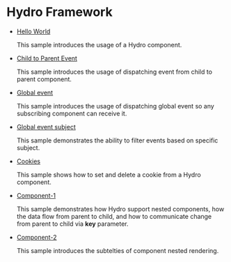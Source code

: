 # Hydro Framework

* [Hello World](hello-world)

  This sample introduces the usage of a Hydro component.

* [Child to Parent Event](event-child-parent)
 
  This sample introduces the usage of dispatching event from child to parent component.

* [Global event](event-global)

  This sample introduces the usage of dispatching global event so any subscribing component can receive it. 

* [Global event subject](event-global-subject)
  
  This sample demonstrates the ability to filter events based on specific subject.

* [Cookies](cookies)

  This sample shows how to set and delete a cookie from a Hydro component. 

* [Component-1](component-1)

  This sample demonstrates how Hydro support nested components, how the data flow from parent to child, and how to communicate change from parent to child via **key** parameter.

* [Component-2](component-2)

  This sample introduces the subtelties of component nested rendering.